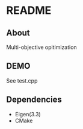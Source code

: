 # README

## About

Multi-objective opitimization

## DEMO

See test.cpp

## Dependencies

- Eigen(3.3)
- CMake
